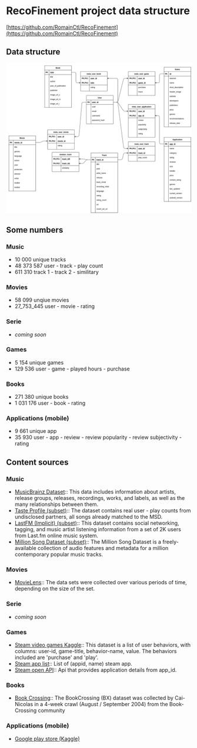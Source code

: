 # RecoFinement project data structure

[https://github.com/RomainCtl/RecoFinement](https://github.com/RomainCtl/RecoFinement)

## Data structure

![Relationships](./relationships.png)


## Some numbers

### Music

- 10 000 unique tracks
- 48 373 587 user - track - play count
- 611 310 track 1 - track 2 - similitary

### Movies

- 58 099 unqiue movies
- 27_753_445 user - movie - rating

### Serie

- *coming soon*

### Games

- 5 154 unique games
- 129 536 user - game - played hours - purchase

### Books

- 271 380 unique books
- 1 031 176 user - book - rating

### Applications (mobile)

- 9 661 unique app
- 35 930 user - app - review - review popularity - review subjectivity - rating


## Content sources

### Music

- [MusicBrainz Dataset](https://musicbrainz.org/doc/MusicBrainz_Database):: This data includes information about artists, release groups, releases, recordings, works, and labels, as well as the many relationships between them.
- [Taste Profile (subset)](http://millionsongdataset.com/tasteprofile/):: The dataset contains real user - play counts from undisclosed partners, all songs already matched to the MSD.
- [LastFM (Implicit) (subset)](https://grouplens.org/datasets/hetrec-2011/):: This dataset contains social networking, tagging, and music artist listening information from a set of 2K users from Last.fm online music system.
- [Million Song Dataset (subset)](https://labrosa.ee.columbia.edu/millionsong/):: The Million Song Dataset is a freely-available collection of audio features and metadata for a million contemporary popular music tracks.

### Movies

- [MovieLens](https://grouplens.org/datasets/movielens/):: The data sets were collected over various periods of time, depending on the size of the set.

### Serie

- *coming soon*

### Games

- [Steam video games Kaggle](https://www.kaggle.com/tamber/steam-video-games/data):: This dataset is a list of user behaviors, with columns: user-id, game-title, behavior-name, value. The behaviors included are 'purchase' and 'play'.
- [Steam app list](https://api.steampowered.com/ISteamApps/GetAppList/v2/):: List of (appid, name) steam app.
- [Steam open API](https://store.steampowered.com/api/appdetails/?appids=1):: Api that provides application details from app_id.

### Books

- [Book Crossing](http://www2.informatik.uni-freiburg.de/~cziegler/BX/):: The BookCrossing (BX) dataset was collected by Cai-Nicolas in a 4-week crawl (August / September 2004) from the Book-Crossing community

### Applications (mobile)

- [Google play store (Kaggle)](https://www.kaggle.com/lava18/google-play-store-apps)
